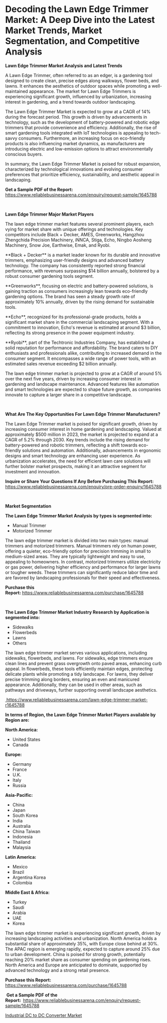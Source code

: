 <p><h1>Decoding the Lawn Edge Trimmer Market: A Deep Dive into the Latest Market Trends, Market Segmentation, and Competitive Analysis</h1></p><p><strong>Lawn Edge Trimmer Market Analysis and Latest Trends</strong></p>
<p><p>A Lawn Edge Trimmer, often referred to as an edger, is a gardening tool designed to create clean, precise edges along walkways, flower beds, and lawns. It enhances the aesthetics of outdoor spaces while promoting a well-maintained appearance. The market for Lawn Edge Trimmers is experiencing significant growth, influenced by urbanization, increasing interest in gardening, and a trend towards outdoor landscaping.</p><p>The Lawn Edge Trimmer Market is expected to grow at a CAGR of 14% during the forecast period. This growth is driven by advancements in technology, such as the development of battery-powered and robotic edge trimmers that provide convenience and efficiency. Additionally, the rise of smart gardening tools integrated with IoT technologies is appealing to tech-savvy consumers. Furthermore, an increasing focus on eco-friendly products is also influencing market dynamics, as manufacturers are introducing electric and low-emission options to attract environmentally conscious buyers.</p><p>In summary, the Lawn Edge Trimmer Market is poised for robust expansion, characterized by technological innovations and evolving consumer preferences that prioritize efficiency, sustainability, and aesthetic appeal in landscaping.</p></p>
<p><strong>Get a Sample PDF of the Report:&nbsp;</strong> <a href="https://www.reliablebusinessarena.com/enquiry/request-sample/1645788?utm_campaign=1932&utm_medium=2&utm_source=Github&utm_content=ia&utm_term=21022025&utm_id=lawn-edge-trimmer">https://www.reliablebusinessarena.com/enquiry/request-sample/1645788</a></p>
<p>&nbsp;</p>
<p><strong>Lawn Edge Trimmer Major Market Players</strong></p>
<p><p>The lawn edge trimmer market features several prominent players, each vying for market share with unique offerings and technologies. Key competitors include Black + Decker, AMES, Greenworks, Hangzhou Zhengchida Precision Machinery, iNNCA, Stiga, Echo, Ningbo Aosheng Machinery, Snow Joe, Earthwise, Emak, and Ryobi. </p><p>**Black + Decker** is a market leader known for its durable and innovative trimmers, emphasizing user-friendly designs and advanced battery technology. The company has consistently reported strong financial performance, with revenues surpassing $14 billion annually, bolstered by a robust consumer gardening tools segment.</p><p>**Greenworks**, focusing on electric and battery-powered solutions, is gaining traction as consumers increasingly lean towards eco-friendly gardening options. The brand has seen a steady growth rate of approximately 10% annually, driven by the rising demand for sustainable tools.</p><p>**Echo**, recognized for its professional-grade products, holds a significant market share in the commercial landscaping segment. With a commitment to innovation, Echo's revenue is estimated at around $3 billion, reflecting its strong presence in the power equipment industry.</p><p>**Ryobi**, part of the Techtronic Industries Company, has established a solid reputation for performance and affordability. The brand caters to DIY enthusiasts and professionals alike, contributing to increased demand in the consumer segment. It encompasses a wide range of power tools, with an estimated sales revenue exceeding $2 billion annually.</p><p>The lawn edge trimmer market is projected to grow at a CAGR of around 5% over the next five years, driven by increasing consumer interest in gardening and landscape maintenance. Advanced features like automation and smart technologies are expected to shape future growth, as companies innovate to capture a larger share in a competitive landscape.</p></p>
<p>&nbsp;</p>
<p><strong>What Are The Key Opportunities For Lawn Edge Trimmer Manufacturers?</strong></p>
<p><p>The Lawn Edge Trimmer market is poised for significant growth, driven by increasing consumer interest in home gardening and landscaping. Valued at approximately $500 million in 2023, the market is projected to expand at a CAGR of 5.2% through 2030. Key trends include the rising demand for battery-powered and robotic trimmers, reflecting a shift towards eco-friendly solutions and automation. Additionally, advancements in ergonomic designs and smart technology are enhancing user experience. As urbanization accelerates, the need for efficient lawn care solutions will further bolster market prospects, making it an attractive segment for investment and innovation.</p></p>
<p><strong>Inquire or Share Your Questions If Any Before Purchasing This Report:</strong> <a href="https://www.reliablebusinessarena.com/enquiry/pre-order-enquiry/1645788?utm_campaign=1932&utm_medium=2&utm_source=Github&utm_content=ia&utm_term=21022025&utm_id=lawn-edge-trimmer">https://www.reliablebusinessarena.com/enquiry/pre-order-enquiry/1645788</a></p>
<p>&nbsp;</p>
<p><strong>Market Segmentation</strong></p>
<p><strong>The Lawn Edge Trimmer Market Analysis by types is segmented into:</strong></p>
<p><ul><li>Manual Trimmer</li><li>Motorized Trimmer</li></ul></p>
<p><p>The lawn edge trimmer market is divided into two main types: manual trimmers and motorized trimmers. Manual trimmers rely on human power, offering a quieter, eco-friendly option for precision trimming in small to medium-sized areas. They are typically lightweight and easy to use, appealing to homeowners. In contrast, motorized trimmers utilize electricity or gas power, delivering higher efficiency and performance for larger lawns or tougher weeds. These trimmers can significantly reduce labor time and are favored by landscaping professionals for their speed and effectiveness.</p></p>
<p><strong>Purchase this Report:&nbsp;</strong><a href="https://www.reliablebusinessarena.com/purchase/1645788?utm_campaign=1932&utm_medium=2&utm_source=Github&utm_content=ia&utm_term=21022025&utm_id=lawn-edge-trimmer">https://www.reliablebusinessarena.com/purchase/1645788</a></p>
<p>&nbsp;</p>
<p><strong>The Lawn Edge Trimmer Market Industry Research by Application is segmented into:</strong></p>
<p><ul><li>Sidewalks</li><li>Flowerbeds</li><li>Lawns</li><li>Others</li></ul></p>
<p><p>The lawn edge trimmer market serves various applications, including sidewalks, flowerbeds, and lawns. For sidewalks, edge trimmers ensure clean lines and prevent grass overgrowth onto paved areas, enhancing curb appeal. In flowerbeds, these tools efficiently maintain edges, protecting delicate plants while promoting a tidy landscape. For lawns, they deliver precise trimming along borders, ensuring an even and manicured appearance. Additionally, they can be used in other areas, such as pathways and driveways, further supporting overall landscape aesthetics.</p></p>
<p><a href="https://www.reliablebusinessarena.com/lawn-edge-trimmer-market-r1645788?utm_campaign=1932&utm_medium=2&utm_source=Github&utm_content=ia&utm_term=21022025&utm_id=lawn-edge-trimmer">&nbsp;https://www.reliablebusinessarena.com/lawn-edge-trimmer-market-r1645788</a></p>
<p><strong>In terms of Region, the Lawn Edge Trimmer Market Players available by Region are:</strong></p>
<p>
    <p> <strong> North America: </strong>
        <ul>
            <li>United States</li>
            <li>Canada</li>
        </ul>
        </p> 
    <p> <strong> Europe: </strong>
        <ul>
            <li>Germany</li>
            <li>France</li>
            <li>U.K.</li>
            <li>Italy</li>
            <li>Russia</li>
        </ul>
        </p> 
    <p> <strong> Asia-Pacific: </strong>
        <ul>
            <li>China</li>
            <li>Japan</li>
            <li>South Korea</li>
            <li>India</li>
            <li>Australia</li>
            <li>China Taiwan</li>
            <li>Indonesia</li>
            <li>Thailand</li>
            <li>Malaysia</li>
        </ul>
        </p> 
    <p> <strong> Latin America: </strong>
        <ul>
            <li>Mexico</li>
            <li>Brazil</li>
            <li>Argentina Korea</li>
            <li>Colombia</li>
        </ul>
        </p> 
    <p> <strong> Middle East & Africa: </strong>
        <ul>
            <li>Turkey</li>
            <li>Saudi</li>
            <li>Arabia</li>
            <li>UAE</li>
            <li>Korea</li>
        </ul>
    </p>
    </p>
<p><p>The lawn edge trimmer market is experiencing significant growth, driven by increasing landscaping activities and urbanization. North America holds a substantial share of approximately 35%, with Europe close behind at 30%. The APAC region is emerging rapidly, expected to capture around 25% due to urban development. China is poised for strong growth, potentially reaching 20% market share as consumer spending on gardening rises. North America and Europe are anticipated to dominate, supported by advanced technology and a strong retail presence.</p></p>
<p><strong>Purchase this Report: </strong><a href="https://www.reliablebusinessarena.com/purchase/1645788?utm_campaign=1932&utm_medium=2&utm_source=Github&utm_content=ia&utm_term=21022025&utm_id=lawn-edge-trimmer">https://www.reliablebusinessarena.com/purchase/1645788</a></p>
<p>&nbsp;<strong>Get a Sample PDF of the Report:&nbsp;&nbsp;</strong><a href="https://www.reliablebusinessarena.com/enquiry/request-sample/1645788?utm_campaign=1932&utm_medium=2&utm_source=Github&utm_content=ia&utm_term=21022025&utm_id=lawn-edge-trimmer">https://www.reliablebusinessarena.com/enquiry/request-sample/1645788</a></p>
<p><strong></strong></p>
<p><p><a href="https://github.com/luckyshygirl/Market-Research-Report-List-7/blob/main/industrial-dc-to-dc-converter-market.md?utm_campaign=1932&utm_medium=2&utm_source=Github&utm_content=ia&utm_term=21022025&utm_id=lawn-edge-trimmer">Industrial DC to DC Converter Market</a></p></p>